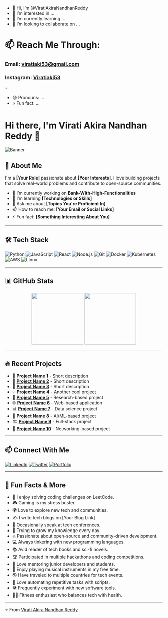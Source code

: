 - 👋 Hi, I’m @ViratiAkiraNandhanReddy
- 👀 I’m interested in ...
- 🌱 I’m currently learning ...
- 💞️ I’m looking to collaborate on ...
# 📫 Reach Me Through:
### Email: viratiaki53@gmail.com
### Instagram: [Viratiaki53](https://instagram.com/Viratiaki53)
    - 
- 😄 Pronouns: ...
- ⚡ Fun fact: ...

<!---
ViratiAkiraNandhanReddy/ViratiAkiraNandhanReddy is a ✨ special ✨ repository because its `README.md` (this file) appears on your GitHub profile.
You can click the Preview link to take a look at your changes.
--->



# Hi there, I'm Virati Akira Nandhan Reddy 👋

![Banner](https://your-image-link.com)  

## 🚀 About Me
I'm a **[Your Role]** passionate about **[Your Interests]**. I love building projects that solve real-world problems and contribute to open-source communities. 

- 🔭 I’m currently working on **Bank-With-High-Functionalities**
- 🌱 I’m learning **[Technologies or Skills]**
- 💬 Ask me about **[Topics You're Proficient In]**
- 📫 How to reach me: **[Your Email or Social Links]**
- ⚡ Fun fact: **[Something Interesting About You]**

---

## 🛠️ Tech Stack

![Python](https://img.shields.io/badge/-Python-3776AB?style=flat-square&logo=python&logoColor=white)
![JavaScript](https://img.shields.io/badge/-JavaScript-F7DF1E?style=flat-square&logo=javascript&logoColor=black)
![React](https://img.shields.io/badge/-React-61DAFB?style=flat-square&logo=react&logoColor=black)
![Node.js](https://img.shields.io/badge/-Node.js-339933?style=flat-square&logo=node.js&logoColor=white)
![Git](https://img.shields.io/badge/-Git-F05032?style=flat-square&logo=git&logoColor=white)
![Docker](https://img.shields.io/badge/-Docker-2496ED?style=flat-square&logo=docker&logoColor=white)
![Kubernetes](https://img.shields.io/badge/-Kubernetes-326CE5?style=flat-square&logo=kubernetes&logoColor=white)
![AWS](https://img.shields.io/badge/-AWS-232F3E?style=flat-square&logo=amazon-aws&logoColor=white)
![Linux](https://img.shields.io/badge/-Linux-FCC624?style=flat-square&logo=linux&logoColor=black)

---

## 📊 GitHub Stats

<p align="center">
  <img src="https://github-readme-stats.vercel.app/api?username=ViratiAkiraNandhanReddy&show_icons=true&theme=radical" height="165"/>
  <img src="https://github-readme-streak-stats.herokuapp.com/?user=ViratiAkiraNandhanReddy&theme=radical" height="165"/>
</p>

---

## 🔥 Recent Projects

- 🚀 [**Project Name 1**](https://github.com/yourusername/project1) - Short description
- 🎨 [**Project Name 2**](https://github.com/yourusername/project2) - Short description
- 📱 [**Project Name 3**](https://github.com/yourusername/project3) - Short description
- 💡 [**Project Name 4**](https://github.com/yourusername/project4) - Another cool project
- 🔬 [**Project Name 5**](https://github.com/yourusername/project5) - Research-based project
- 🌐 [**Project Name 6**](https://github.com/yourusername/project6) - Web-based application
- 📊 [**Project Name 7**](https://github.com/yourusername/project7) - Data science project
- 🤖 [**Project Name 8**](https://github.com/yourusername/project8) - AI/ML-based project
- 🏗️ [**Project Name 9**](https://github.com/yourusername/project9) - Full-stack project
- 📡 [**Project Name 10**](https://github.com/yourusername/project10) - Networking-based project

---

## 📫 Connect With Me

[![LinkedIn](https://img.shields.io/badge/-LinkedIn-blue?style=flat-square&logo=linkedin)](https://linkedin.com/in/yourprofile)
[![Twitter](https://img.shields.io/badge/-Twitter-blue?style=flat-square&logo=twitter)](https://twitter.com/yourhandle)
[![Portfolio](https://img.shields.io/badge/-Portfolio-black?style=flat-square&logo=web)](https://yourportfolio.com)

---

## 🎉 Fun Facts & More

- 🧩 I enjoy solving coding challenges on LeetCode.
- 🎮 Gaming is my stress buster.
- 🌍 Love to explore new tech and communities.
- ✍️ I write tech blogs on [Your Blog Link]
- 🎤 Occasionally speak at tech conferences.
- 🌱 Trying to grow my knowledge every day.
- 🔥 Passionate about open-source and community-driven development.
- 💻 Always tinkering with new programming languages.
- 📚 Avid reader of tech books and sci-fi novels.
- 🏆 Participated in multiple hackathons and coding competitions.
- 🌟 Love mentoring junior developers and students.
- 🎵 Enjoy playing musical instruments in my free time.
- 🌎 Have traveled to multiple countries for tech events.
- 🔧 Love automating repetitive tasks with scripts.
- 🛠️ Frequently experiment with new software tools.
- 🏋️‍♂️ Fitness enthusiast who balances tech with health.

---

⭐️ From [Virati Akira Nandhan Reddy](https://github.com/ViratiAkiraNandhanReddy)

